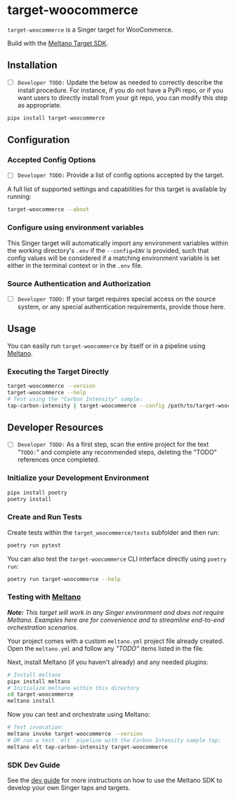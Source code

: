 # target-woocommerce

`target-woocommerce` is a Singer target for WooCommerce.

Build with the [Meltano Target SDK](https://sdk.meltano.com).

## Installation

- [ ] `Developer TODO:` Update the below as needed to correctly describe the install procedure. For instance, if you do not have a PyPi repo, or if you want users to directly install from your git repo, you can modify this step as appropriate.

```bash
pipx install target-woocommerce
```

## Configuration

### Accepted Config Options

- [ ] `Developer TODO:` Provide a list of config options accepted by the target.

A full list of supported settings and capabilities for this
target is available by running:

```bash
target-woocommerce --about
```

### Configure using environment variables

This Singer target will automatically import any environment variables within the working directory's
`.env` if the `--config=ENV` is provided, such that config values will be considered if a matching
environment variable is set either in the terminal context or in the `.env` file.

### Source Authentication and Authorization

- [ ] `Developer TODO:` If your target requires special access on the source system, or any special authentication requirements, provide those here.

## Usage

You can easily run `target-woocommerce` by itself or in a pipeline using [Meltano](https://meltano.com/).

### Executing the Target Directly

```bash
target-woocommerce --version
target-woocommerce --help
# Test using the "Carbon Intensity" sample:
tap-carbon-intensity | target-woocommerce --config /path/to/target-woocommerce-config.json
```

## Developer Resources

- [ ] `Developer TODO:` As a first step, scan the entire project for the text "`TODO:`" and complete any recommended steps, deleting the "TODO" references once completed.

### Initialize your Development Environment

```bash
pipx install poetry
poetry install
```

### Create and Run Tests

Create tests within the `target_woocommerce/tests` subfolder and
  then run:

```bash
poetry run pytest
```

You can also test the `target-woocommerce` CLI interface directly using `poetry run`:

```bash
poetry run target-woocommerce --help
```

### Testing with [Meltano](https://meltano.com/)

_**Note:** This target will work in any Singer environment and does not require Meltano.
Examples here are for convenience and to streamline end-to-end orchestration scenarios._

Your project comes with a custom `meltano.yml` project file already created. Open the `meltano.yml` and follow any _"TODO"_ items listed in
the file.

Next, install Meltano (if you haven't already) and any needed plugins:

```bash
# Install meltano
pipx install meltano
# Initialize meltano within this directory
cd target-woocommerce
meltano install
```

Now you can test and orchestrate using Meltano:

```bash
# Test invocation:
meltano invoke target-woocommerce --version
# OR run a test `elt` pipeline with the Carbon Intensity sample tap:
meltano elt tap-carbon-intensity target-woocommerce
```

### SDK Dev Guide

See the [dev guide](https://sdk.meltano.com/en/latest/dev_guide.html) for more instructions on how to use the Meltano SDK to
develop your own Singer taps and targets.
